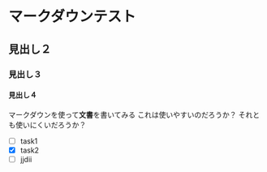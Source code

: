 # マークダウンテスト
## 見出し２
### 見出し３
#### 見出し４

マークダウンを使って**文書**を書いてみる
これは使いやすいのだろうか？
それとも使いにくいだろうか？
- [ ] task1
- [x] task2
- [ ] jjdii
